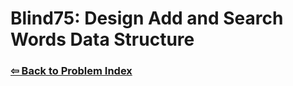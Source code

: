 # Blind75: Design Add and Search Words Data Structure

### [⇦ Back to Problem Index](../../index.md)
